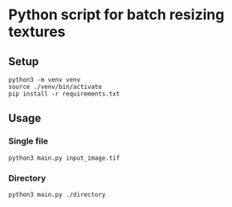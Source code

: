 # Python script for batch resizing textures
## Setup
```
python3 -m venv venv
source ./venv/bin/activate
pip install -r requirements.txt
```
## Usage
### Single file
```
python3 main.py input_image.tif
```
### Directory
```
python3 main.py ./directory
```
